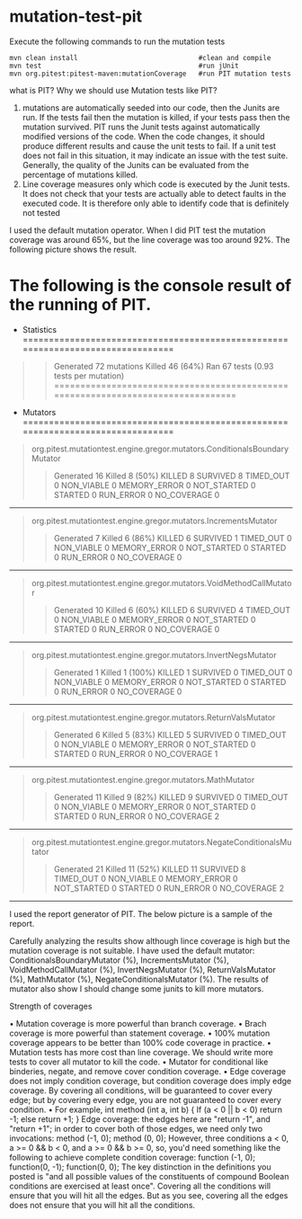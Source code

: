 # mutation-test-pit

Execute the following commands to  run the mutation tests

    mvn clean install                              #clean and compile
    mvn test                                       #run jUnit
    mvn org.pitest:pitest-maven:mutationCoverage   #run PIT mutation tests


what is PIT? Why we should use Mutation tests like PIT? 
1.	mutations are automatically seeded into our code, then the Junits are run. If the tests fail then the mutation is killed, if your tests pass then the mutation survived. PIT runs the Junit tests against automatically modified versions of the code. When the code changes, it should produce different results and cause the unit tests to fail. If a unit test does not fail in this situation, it may indicate an issue with the test suite. Generally, the quality of the Junits can be evaluated from the percentage of mutations killed.
2. Line coverage measures only which code is executed by the Junit tests. It does not check that your tests are actually able to detect faults in the executed code. It is therefore only able to identify code that is definitely not tested


I used the default mutation operator. When I did PIT test the mutation coverage was around 65%, but the line coverage was too around 92%. The following picture shows the result.

The following is the console result of the running of PIT.
================================================================================
- Statistics
================================================================================
>> Generated 72 mutations Killed 46 (64%)
>> Ran 67 tests (0.93 tests per mutation)
================================================================================
- Mutators
================================================================================
> org.pitest.mutationtest.engine.gregor.mutators.ConditionalsBoundaryMutator
>> Generated 16 Killed 8 (50%)
> KILLED 8 SURVIVED 8 TIMED_OUT 0 NON_VIABLE 0 
> MEMORY_ERROR 0 NOT_STARTED 0 STARTED 0 RUN_ERROR 0 
> NO_COVERAGE 0 
--------------------------------------------------------------------------------
> org.pitest.mutationtest.engine.gregor.mutators.IncrementsMutator
>> Generated 7 Killed 6 (86%)
> KILLED 6 SURVIVED 1 TIMED_OUT 0 NON_VIABLE 0 
> MEMORY_ERROR 0 NOT_STARTED 0 STARTED 0 RUN_ERROR 0 
> NO_COVERAGE 0 
--------------------------------------------------------------------------------
> org.pitest.mutationtest.engine.gregor.mutators.VoidMethodCallMutator
>> Generated 10 Killed 6 (60%)
> KILLED 6 SURVIVED 4 TIMED_OUT 0 NON_VIABLE 0 
> MEMORY_ERROR 0 NOT_STARTED 0 STARTED 0 RUN_ERROR 0 
> NO_COVERAGE 0 
--------------------------------------------------------------------------------
> org.pitest.mutationtest.engine.gregor.mutators.InvertNegsMutator
>> Generated 1 Killed 1 (100%)
> KILLED 1 SURVIVED 0 TIMED_OUT 0 NON_VIABLE 0 
> MEMORY_ERROR 0 NOT_STARTED 0 STARTED 0 RUN_ERROR 0 
> NO_COVERAGE 0 
--------------------------------------------------------------------------------
> org.pitest.mutationtest.engine.gregor.mutators.ReturnValsMutator
>> Generated 6 Killed 5 (83%)
> KILLED 5 SURVIVED 0 TIMED_OUT 0 NON_VIABLE 0 
> MEMORY_ERROR 0 NOT_STARTED 0 STARTED 0 RUN_ERROR 0 
> NO_COVERAGE 1 
--------------------------------------------------------------------------------
> org.pitest.mutationtest.engine.gregor.mutators.MathMutator
>> Generated 11 Killed 9 (82%)
> KILLED 9 SURVIVED 0 TIMED_OUT 0 NON_VIABLE 0 
> MEMORY_ERROR 0 NOT_STARTED 0 STARTED 0 RUN_ERROR 0 
> NO_COVERAGE 2 
--------------------------------------------------------------------------------
> org.pitest.mutationtest.engine.gregor.mutators.NegateConditionalsMutator
>> Generated 21 Killed 11 (52%)
> KILLED 11 SURVIVED 8 TIMED_OUT 0 NON_VIABLE 0 
> MEMORY_ERROR 0 NOT_STARTED 0 STARTED 0 RUN_ERROR 0 
> NO_COVERAGE 2 
--------------------------------------------------------------------------------

I used the report generator of PIT. The below picture is a sample of the report.
 

Carefully analyzing the results show although lince coverage is high but the mutation coverage is not suitable. I have used the default mutator: ConditionalsBoundaryMutator (%), IncrementsMutator (%), VoidMethodCallMutator (%), InvertNegsMutator (%), ReturnValsMutator (%), MathMutator (%), NegateConditionalsMutator (%).  The results of mutator also show I should change some junits to kill more mutators. 


Strength of coverages


•	Mutation coverage is more powerful than branch coverage.
•	 Brach coverage is more powerful than statement coverage.
•	100% mutation coverage appears to be better than 100% code coverage in practice.
•	Mutation tests has more cost than line coverage. We should write more tests to cover all mutator to kill the code.
•	Mutator for conditional like binderies, negate, and remove cover condition coverage.
•	Edge coverage does not imply condition coverage, but condition coverage does imply edge coverage. By covering all conditions, will be guaranteed to cover every edge; but by covering every edge, you are not guaranteed to cover every condition. 
•	For example,
int method (int a, int b)
{
    If (a < 0 || b < 0)
        return -1;
    else
        return +1;
}
Edge coverage: the edges here are "return -1", and "return +1"; in order to cover both of those edges, we need only two invocations: method (-1, 0); method (0, 0);
However, three conditions a < 0, a >= 0 && b < 0, and a >= 0 && b >= 0, so, you'd need something like the following to achieve complete condition coverage: function (-1, 0); function(0, -1); function(0, 0);
The key distinction in the definitions you posted is "and all possible values of the constituents of compound Boolean conditions are exercised at least once". Covering all the conditions will ensure that you will hit all the edges. But as you see, covering all the edges does not ensure that you will hit all the conditions.



